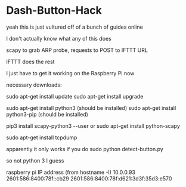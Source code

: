 # Dash-Button-Hack

  
yeah this is just vultured off of a bunch of guides online 

I don't actually know what any of this does 

scapy to grab ARP probe, requests to POST to IFTTT URL

IFTTT does the rest

I just have to get it working on the Raspberry Pi now



necessary downloads:

sudo apt-get install update
sudo apt-get install upgrade

sudo apt-get install python3 (should be installed) 
sudo apt-get install python3-pip (should be installed) 

pip3 install scapy-python3 --user 
or
sudo apt-get install python-scapy

sudo apt-get install tcpdump

apparently it only works if you do 
sudo python detect-button.py

so not python 3 I guess 


raspberry pi IP address (from hostname -I)
10.0.0.93
2601:586:8400:78f::cb29
2601:586:8400:78f:d621:3d3f:35d3:e570


